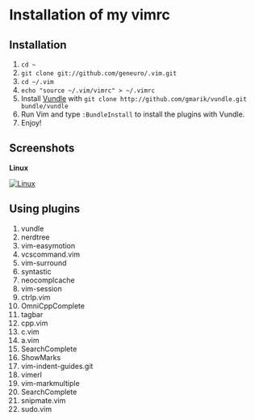 # Installation of my vimrc

## Installation

1. `cd ~`
2. `git clone git://github.com/geneuro/.vim.git`
3. `cd ~/.vim`
4. `echo "source ~/.vim/vimrc" > ~/.vimrc`
5. Install [Vundle](https://github.com/gmarik/vundle) with `git clone http://github.com/gmarik/vundle.git bundle/vundle`
6. Run Vim and type `:BundleInstall` to install the plugins with Vundle.
7. Enjoy!

## Screenshots

**Linux**

[![Linux](https://github.com/geneuro/.vim/raw/master/screenshots/linux-vim.png)](https://github.com/geneuro/.vim/raw/master/screenshots/linux-vim.png)

## Using plugins

1.  vundle
2.  nerdtree
3.  vim-easymotion
4.  vcscommand.vim
5.  vim-surround
6.  syntastic
7.  neocomplcache
8.  vim-session
9.  ctrlp.vim
10. OmniCppComplete
11. tagbar
12. cpp.vim
13. c.vim
14. a.vim
15. SearchComplete
16. ShowMarks
17. vim-indent-guides.git
18. vimerl
19. vim-markmultiple
20. SearchComplete
21. snipmate.vim
22. sudo.vim


